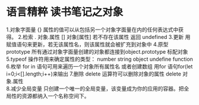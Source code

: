 # 语言精粹 读书笔记之对象

1.对象字面量 {}
属性的值可以从包括另一个对象字面量在内的任何表达式中获得。
2.检索
 .  对象.属性
 []  对象[属性]
 若不存在该属性 返回 undefined
3.更新  用赋值语句来更新，若无该属性名，则该属性就会被扩充到对象中
4.原型  prototype
所有通过对象字面量创建的对象都连接到object.prototype   标配对象
5.typeof 操作符用来确定属性的类型：
number  string  object  undefine  function
6.枚举  for in 语句可用来遍历一个对象所有属性名
或者创建数组 用for 语句for(let i=0;i<[].length;i++)来输出
7.删除  delete 运算符可以删除对象的属性
delete 对象.属性  
8.减少全局变量  只创建一个唯一的全局变量，该变量成为你的应用的容器。把全局性的资源都纳入一个名称空间下。

